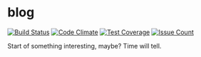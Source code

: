 # blog
[![Build Status](https://travis-ci.org/michelchenrich/blog.svg?branch=master)](https://travis-ci.org/michelchenrich/blog)
[![Code Climate](https://codeclimate.com/github/michelchenrich/blog/badges/gpa.svg)](https://codeclimate.com/github/michelchenrich/blog)
[![Test Coverage](https://codeclimate.com/github/michelchenrich/blog/badges/coverage.svg)](https://codeclimate.com/github/michelchenrich/blog/coverage)
[![Issue Count](https://codeclimate.com/github/michelchenrich/blog/badges/issue_count.svg)](https://codeclimate.com/github/michelchenrich/blog)

Start of something interesting, maybe? Time will tell.
